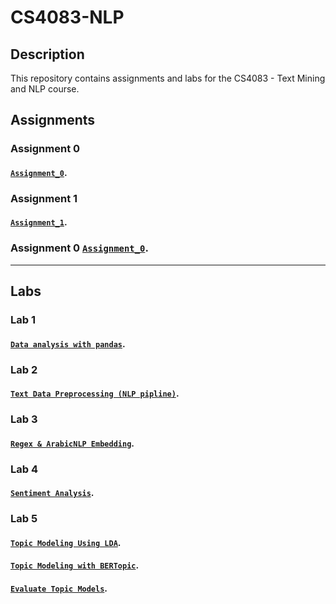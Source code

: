 # CS4083-NLP

## Description
This repository contains assignments and labs for the CS4083 - Text Mining and NLP course.

## Assignments

### Assignment 0

#### [`Assignment_0`](https://github.com/GDHadeel/CS4083-NLP/blob/main/assignments/assignment_0.ipynb).

### Assignment 1

#### [`Assignment_1`](https://github.com/GDHadeel/CS4083-NLP/blob/main/assignments/Assignment_1.ipynb).


### Assignment 0 [`Assignment_0`](https://github.com/GDHadeel/CS4083-NLP/blob/main/assignments/assignment_0.ipynb).

---

## Labs

### Lab 1
#### [`Data analysis with pandas`](https://github.com/GDHadeel/CS4083-NLP/blob/main/Labs/Data%20analysis%20with%20pandas.ipynb).

### Lab 2
#### [`Text Data Preprocessing (NLP pipline)`](https://github.com/GDHadeel/CS4083-NLP/blob/main/Labs/Lab2NLPpipeline.ipynb).

### Lab 3
#### [`Regex & ArabicNLP Embedding`](https://github.com/GDHadeel/CS4083-NLP/blob/main/Labs/Lab3_Word_Embedding.ipynb).

### Lab 4
#### [`Sentiment Analysis`](https://github.com/GDHadeel/CS4083-NLP/blob/main/Labs/Lab_4_Sentiment_Analysis.ipynb).

### Lab 5
#### [`Topic Modeling Using LDA`](https://github.com/GDHadeel/CS4083-NLP/blob/main/Labs/Lab5_Introduction_to_Topic_Modeling.ipynb).

#### [`Topic Modeling with BERTopic`](https://github.com/GDHadeel/CS4083-NLP/blob/main/Labs/Lab5_Topic_Modeling_with_BERTopic.ipynb).

#### [`Evaluate Topic Models`](https://github.com/GDHadeel/CS4083-NLP/blob/main/Labs/Lab5_Evaluate_Topic_Models.ipynb).






